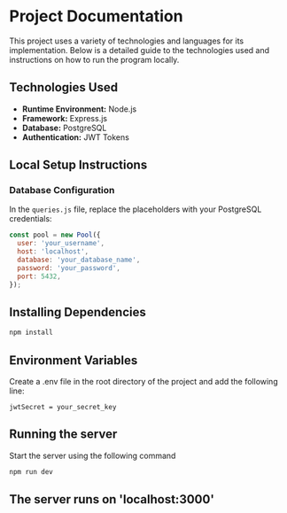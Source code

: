 # Project Documentation

This project uses a variety of technologies and languages for its implementation. Below is a detailed guide to the technologies used and instructions on how to run the program locally.

## Technologies Used

- **Runtime Environment:** Node.js
- **Framework:** Express.js
- **Database:** PostgreSQL
- **Authentication:** JWT Tokens

## Local Setup Instructions

### Database Configuration

In the `queries.js` file, replace the placeholders with your PostgreSQL credentials:

```javascript
const pool = new Pool({
  user: 'your_username',
  host: 'localhost',
  database: 'your_database_name',
  password: 'your_password',
  port: 5432,
});
```

## Installing Dependencies

```bash 
npm install
```

## Environment Variables
Create a .env file in the root directory of the project and add the following line:

```env 
jwtSecret = your_secret_key
```

## Running the server
Start the server using the following command
 
 ```bash 
 npm run dev
 ```

 ## The server runs on 'localhost:3000'
